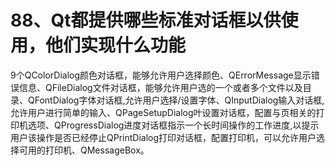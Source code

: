 # 88、Qt都提供哪些标准对话框以供使用，他们实现什么功能

9个QColorDialog颜色对话框，能够允许用户选择颜色、QErrorMessage显示错误信息、QFileDialog文件对话框，能够允许用户选的一个或者多个文件以及目录、QFontDialog字体对话框,允许用户选择/设置字体、QInputDialog输入对话框,允许用户进行简单的输入、QPageSetupDialog叶设置对话框，配置与页相关的打印机选项、QProgressDialog进度对话框指示一个长时间操作的工作进度,以提示用户该操作是否已经停止QPrintDialog打印对话框，配置打印机，可以允许用户选择可用的打印机、QMessageBox。